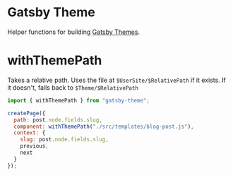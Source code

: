 # Gatsby Theme

Helper functions for building [Gatsby
Themes](https://www.gatsbyjs.org/blog/2018-11-11-introducing-gatsby-themes/).

# withThemePath

Takes a relative path. Uses the file at `$UserSite/$RelativePath` if
it exists. If it doesn't, falls back to `$Theme/$RelativePath`

```javascript
import { withThemePath } from "gatsby-theme";

createPage({
  path: post.node.fields.slug,
  component: withThemePath("./src/templates/blog-post.js"),
  context: {
    slug: post.node.fields.slug,
    previous,
    next
  }
});
```
